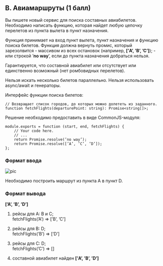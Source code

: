 ## B. Авиамаршруты (1 балл)

Вы пишете новый сервис для поиска составных авиабилетов.<br>
Необходимо написать функцию, которая найдет любую цепочку перелетов из пункта вылета в пункт назначения.

Функция принимает на вход пункт вылета, пункт назначения и функцию поиска билетов. Функция должна вернуть промис, который зарезолвится - массивом из всех остановок (например, **[’A’, ’B’, ’C’]**); - или строкой ’**no way**’, если до пункта назначения добраться нельзя.

Гарантируется, что составной авиабилет или отсутствует или единственно возможный (нет ромбовидных перелетов).

Нельзя искать несколько билетов параллельно. Нельзя использовать async/await и генераторы.

Интерфейс функции поиска билетов:
```
// Возвращает список городов, до которых можно долететь из заданного.  
function fetchFlights(departurePoint: string): Promise<string[]>;
```

Решение необходимо предоставить в виде CommonJS-модуля:
```
module.exports = function (start, end, fetchFlights) {  
    // Your code here.  
    // ...  
    return Promise.resolve(’no way’);  
    return Promise.resolve([’A’, ’C’, ’D’]);  
};
```

### Формат ввода

![pic](https://contest.yandex.ru/testsys/statement-image?imageId=c29e638288cc7a208e6f21611cee10039d83e8807b75a30975fa147475cc278b)

Необходимо построить маршрут из пункта A в пункт D.

### Формат вывода
**[’A’, ’B’, ’D’]**
1) рейсы для А: В и C;<br>
fetchFlights(’A’) => [’B’, ’C’]

2) рейсы для B: D;<br>
fetchFlights(’B’) => [’D’]

3) рейсы для C: D;<br>
fetchFlights(’C’) => []

4) составной авиабилет найден **[’A’, ’B’, ’D’]**
